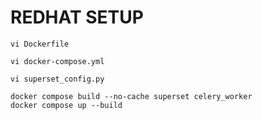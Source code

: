 # REDHAT SETUP

```
vi Dockerfile
```

```
vi docker-compose.yml
```


```
vi superset_config.py
```

```
docker compose build --no-cache superset celery_worker
docker compose up --build
```

